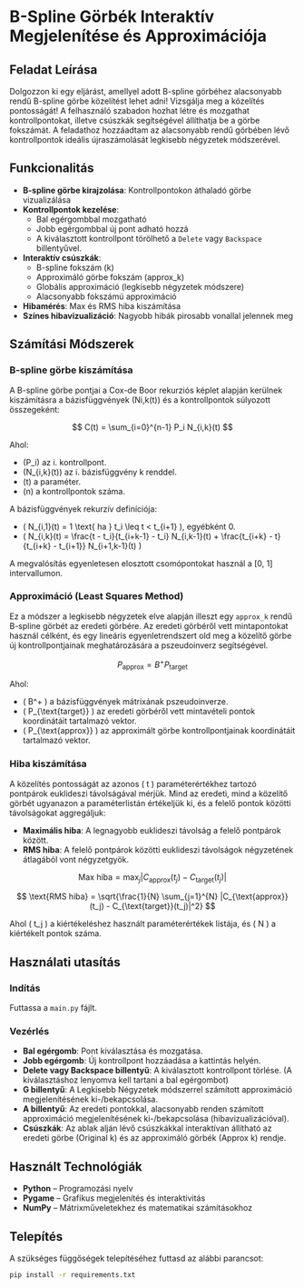 
# B-Spline Görbék Interaktív Megjelenítése és Approximációja

## Feladat Leírása

Dolgozzon ki egy eljárást, amellyel adott B-spline görbéhez alacsonyabb rendű B-spline görbe közelítést lehet adni! Vizsgálja meg a közelítés pontosságát! A felhasználó szabadon hozhat létre és mozgathat kontrollpontokat, illetve csúszkák segítségével állíthatja be a görbe fokszámát. A feladathoz hozzáadtam az alacsonyabb rendű görbében lévő kontrollpontok ideális újraszámolását legkisebb négyzetek módszerével.

## Funkcionalitás

- **B-spline görbe kirajzolása**: Kontrollpontokon áthaladó görbe vizualizálása
- **Kontrollpontok kezelése**:
  - Bal egérgombbal mozgatható
  - Jobb egérgombbal új pont adható hozzá
  - A kiválasztott kontrollpont törölhető a `Delete` vagy `Backspace` billentyűvel.
- **Interaktív csúszkák**:
  - B-spline fokszám (k)
  - Approximáló görbe fokszám (approx_k)
  - Globális approximáció (legkisebb négyzetek módszere)
  - Alacsonyabb fokszámú approximáció
- **Hibamérés**: Max és RMS hiba kiszámítása
- **Színes hibavizualizáció**: Nagyobb hibák pirosabb vonallal jelennek meg

## Számítási Módszerek

### B-spline görbe kiszámítása
A B-spline görbe pontjai a Cox-de Boor rekurziós képlet alapján kerülnek kiszámításra a bázisfüggvények (Ni,k​(t)) és a kontrollpontok súlyozott összegeként:

$$ C(t) = \sum_{i=0}^{n-1} P_i N_{i,k}(t) $$

Ahol:
- \(P_i\) az i. kontrollpont.
- \(N_{i,k}(t)\) az i. bázisfüggvény k renddel.
- \(t\) a paraméter.
- \(n\) a kontrollpontok száma.

A bázisfüggvények rekurzív definíciója:
- \( N_{i,1}(t) = 1 \text{ ha } t_i \leq t < t_{i+1} \), egyébként 0.
- \( N_{i,k}(t) = \frac{t - t_i}{t_{i+k-1} - t_i} N_{i,k-1}(t) + \frac{t_{i+k} - t}{t_{i+k} - t_{i+1}} N_{i+1,k-1}(t) \)

A megvalósítás egyenletesen elosztott csomópontokat használ a [0, 1] intervallumon.

### Approximáció (Least Squares Method)
Ez a módszer a legkisebb négyzetek elve alapján illeszt egy `approx_k` rendű B-spline görbét az eredeti görbére. Az eredeti görbéről vett mintapontokat használ célként, és egy lineáris egyenletrendszert old meg a közelítő görbe új kontrollpontjainak meghatározására a pszeudoinverz segítségével.

$$ P_{\text{approx}} = B^+ P_{\text{target}} $$

Ahol:
- \( B^+ \) a bázisfüggvények mátrixának pszeudoinverze.
- \( P_{\text{target}} \) az eredeti görbéről vett mintavételi pontok koordinátáit tartalmazó vektor.
- \( P_{\text{approx}} \) az approximált görbe kontrollpontjainak koordinátáit tartalmazó vektor.

### Hiba kiszámítása
A közelítés pontosságát az azonos \( t \) paraméterértékhez tartozó pontpárok euklideszi távolságával mérjük. Mind az eredeti, mind a közelítő görbét ugyanazon a paraméterlistán értékeljük ki, és a felelő pontok közötti távolságokat aggregáljuk:

- **Maximális hiba**: A legnagyobb euklideszi távolság a felelő pontpárok között.
- **RMS hiba**: A felelő pontpárok közötti euklideszi távolságok négyzetének átlagából vont négyzetgyök.

$$ \text{Max hiba} = \max_j |C_{\text{approx}}(t_j) - C_{\text{target}}(t_j)| $$

$$ \text{RMS hiba} = \sqrt{\frac{1}{N} \sum_{j=1}^{N} |C_{\text{approx}}(t_j) - C_{\text{target}}(t_j)|^2} $$

Ahol \( t_j \) a kiértékeléshez használt paraméterértékek listája, és \( N \) a kiértékelt pontok száma.



## Használati utasítás

### Indítás
Futtassa a `main.py` fájlt.

### Vezérlés
- **Bal egérgomb**: Pont kiválasztása és mozgatása.
- **Jobb egérgomb**: Új kontrollpont hozzáadása a kattintás helyén.
- **Delete vagy Backspace billentyű**: A kiválasztott kontrollpont törlése. (A kiválasztáshoz lenyomva kell tartani a bal egérgombot)
- **G billentyű**: A Legkisebb Négyzetek módszerrel számított approximáció megjelenítésének ki-/bekapcsolása.
- **A billentyű**: Az eredeti pontokkal, alacsonyabb renden számított approximáció megjelenítésének ki-/bekapcsolása (hibavizualizációval).
- **Csúszkák**: Az ablak alján lévő csúszkákkal interaktívan állítható az eredeti görbe (Original k) és az approximáló görbék (Approx k) rendje.

## Használt Technológiák

- **Python** – Programozási nyelv
- **Pygame** – Grafikus megjelenítés és interaktivitás
- **NumPy** – Mátrixműveletekhez és matematikai számításokhoz

## Telepítés
A szükséges függőségek telepítéséhez futtasd az alábbi parancsot:
```bash
pip install -r requirements.txt
```




